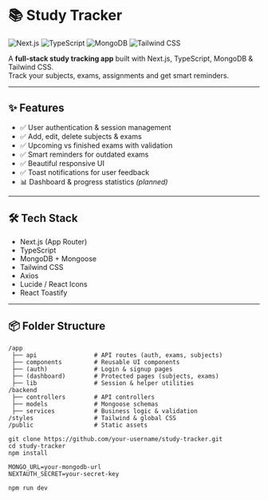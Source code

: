 # 📚 Study Tracker

![Next.js](https://img.shields.io/badge/Next.js-000?logo=next.js&logoColor=white)
![TypeScript](https://img.shields.io/badge/TypeScript-3178C6?logo=typescript&logoColor=white)
![MongoDB](https://img.shields.io/badge/MongoDB-4EA94B?logo=mongodb&logoColor=white)
![Tailwind CSS](https://img.shields.io/badge/Tailwind%20CSS-38B2AC?logo=tailwind-css&logoColor=white)

A **full-stack study tracking app** built with Next.js, TypeScript, MongoDB & Tailwind CSS.  
Track your subjects, exams, assignments and get smart reminders.

---

## ✨ Features

- ✅ User authentication & session management
- ✅ Add, edit, delete subjects & exams
- ✅ Upcoming vs finished exams with validation
- ✅ Smart reminders for outdated exams
- ✅ Beautiful responsive UI
- ✅ Toast notifications for user feedback
- 📊 Dashboard & progress statistics _(planned)_

---

## 🛠 Tech Stack

- Next.js (App Router)
- TypeScript
- MongoDB + Mongoose
- Tailwind CSS
- Axios
- Lucide / React Icons
- React Toastify

---

## 📦 Folder Structure

```plaintext
/app
 ├── api                # API routes (auth, exams, subjects)
 ├── components         # Reusable UI components
 ├── (auth)             # Login & signup pages
 ├── (dashboard)        # Protected pages (subjects, exams)
 ├── lib                # Session & helper utilities
/backend
 ├── controllers        # API controllers
 ├── models             # Mongoose schemas
 ├── services           # Business logic & validation
/styles                 # Tailwind & global CSS
/public                 # Static assets

git clone https://github.com/your-username/study-tracker.git
cd study-tracker
npm install

MONGO_URL=your-mongodb-url
NEXTAUTH_SECRET=your-secret-key

npm run dev
